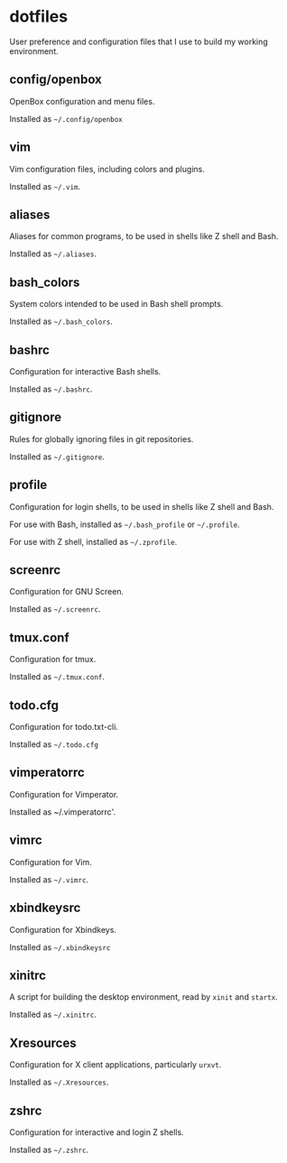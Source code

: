 dotfiles
========

User preference and configuration files that I use to build my working environment.


config/openbox
--------------

OpenBox configuration and menu files.

Installed as `~/.config/openbox`


vim
---

Vim configuration files, including colors and plugins.

Installed as `~/.vim`.


aliases
-------

Aliases for common programs, to be used in shells like Z shell and Bash.

Installed as `~/.aliases`.


bash_colors
-----------

System colors intended to be used in Bash shell prompts.

Installed as `~/.bash_colors`.


bashrc
------

Configuration for interactive Bash shells.

Installed as `~/.bashrc`.


gitignore
---------

Rules for globally ignoring files in git repositories.

Installed as `~/.gitignore`.


profile
-------

Configuration for login shells, to be used in shells like Z shell and Bash.

For use with Bash, installed as `~/.bash_profile` or `~/.profile`.

For use with Z shell, installed as `~/.zprofile`.


screenrc
--------

Configuration for GNU Screen.

Installed as `~/.screenrc`.


tmux.conf
---------

Configuration for tmux.

Installed as `~/.tmux.conf`.


todo.cfg
--------

Configuration for todo.txt-cli.

Installed as `~/.todo.cfg`


vimperatorrc
------------

Configuration for Vimperator.

Installed as ~/.vimperatorrc'.


vimrc
-----

Configuration for Vim.

Installed as `~/.vimrc`.


xbindkeysrc
-----------

Configuration for Xbindkeys.

Installed as `~/.xbindkeysrc`


xinitrc
-------

A script for building the desktop environment, read by `xinit` and `startx`.

Installed as `~/.xinitrc`.


Xresources
-------

Configuration for X client applications, particularly `urxvt`.


Installed as `~/.Xresources`.


zshrc
-----

Configuration for interactive and login Z shells.

Installed as `~/.zshrc`.
